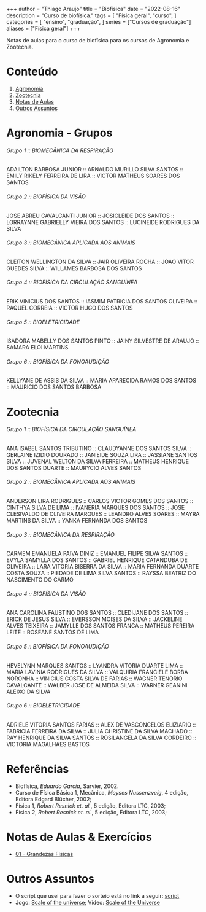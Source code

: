 +++
author = "Thiago Araujo"
title = "Biofísica"
date = "2022-08-16"
description = "Curso de biofísica."
tags = [
    "Física geral",
    "curso",
]
categories = [
    "ensino",
    "graduação",
]
series = ["Cursos de graduação"]
aliases = ["Física geral"]
+++

Notas de aulas para o curso de biofísica para os cursos de Agronomia e Zootecnia.
<!--more-->

# Conteúdo

1. [Agronomia](#agronomia)  
2. [Zootecnia](#zootecnia)
3. [Notas de Aulas](#notas-de-aulas--exercícios)
4. [Outros Assuntos](#outros-assuntos)

# Agronomia - Grupos

###### Grupo 1 :: BIOMECÂNICA DA RESPIRAÇÃO  
ADAILTON BARBOSA JUNIOR :: ARNALDO MURILLO SILVA SANTOS :: EMILY RIKELY FERREIRA DE LIRA :: VICTOR MATHEUS SOARES DOS SANTOS

###### Grupo 2 :: BIOFÍSICA DA VISÃO  
JOSE ABREU CAVALCANTI JUNIOR :: JOSICLEIDE DOS SANTOS :: LORRAYNNE GABRIELLY VIEIRA DOS SANTOS :: LUCINEIDE RODRIGUES DA SILVA

###### Grupo 3 :: BIOMECÂNICA APLICADA AOS ANIMAIS  
CLEITON WELLINGTON DA SILVA :: JAIR OLIVEIRA ROCHA :: JOAO VITOR GUEDES SILVA :: WILLAMES BARBOSA DOS SANTOS

###### Grupo 4 :: BIOFÍSICA DA CIRCULAÇÃO SANGUÍNEA  
ERIK VINICIUS DOS SANTOS :: IASMIM PATRICIA DOS SANTOS OLIVEIRA :: RAQUEL CORREIA :: VICTOR HUGO DOS SANTOS

###### Grupo 5 :: BIOELETRICIDADE  
ISADORA MABELLY DOS SANTOS PINTO :: JAINY SILVESTRE DE ARAUJO :: SAMARA ELOI MARTINS

###### Grupo 6 :: BIOFÍSICA DA FONOAUDIÇÃO  
KELLYANE DE ASSIS DA SILVA :: MARIA APARECIDA RAMOS DOS SANTOS :: MAURICIO DOS SANTOS BARBOSA


# Zootecnia
 
###### Grupo 1 :: BIOFÍSICA DA CIRCULAÇÃO SANGUÍNEA  
ANA ISABEL SANTOS TRIBUTINO :: CLAUDYANNE DOS SANTOS SILVA :: GERLAINE IZIDIO DOURADO :: JANIEIDE SOUZA LIRA
:: JASSIANE SANTOS SILVA :: JUVENAL WELTON DA SILVA FERREIRA :: MATHEUS HENRIQUE DOS SANTOS DUARTE :: MAURYCIO ALVES SANTOS

###### Grupo 2 :: BIOMECÂNICA APLICADA AOS ANIMAIS  
ANDERSON LIRA RODRIGUES :: CARLOS VICTOR GOMES DOS SANTOS :: CINTHYA SILVA DE LIMA :: IVANERIA MARQUES DOS SANTOS
:: JOSE CLESIVALDO DE OLIVEIRA MARQUES :: LEANDRO ALVES SOARES :: MAYRA MARTINS DA SILVA :: YANKA FERNANDA DOS SANTOS

###### Grupo 3 :: BIOMECÂNICA DA RESPIRAÇÃO  
CARMEM EMANUELA PAIVA DINIZ :: EMANUEL FILIPE SILVA SANTOS :: EVYLA SAMYLLA DOS SANTOS :: GABRIEL HENRIQUE CATANDUBA DE OLIVEIRA
:: LARA VITORIA BISERRA DA SILVA :: MARIA FERNANDA DUARTE COSTA SOUZA :: PIEDADE DE LIMA SILVA SANTOS :: RAYSSA BEATRIZ DO NASCIMENTO DO CARMO

###### Grupo 4 :: BIOFÍSICA DA VISÃO  
ANA CAROLINA FAUSTINO DOS SANTOS :: CLEDIJANE DOS SANTOS :: ERICK DE JESUS SILVA :: EVERSSON MOISES DA SILVA :: JACKELINE ALVES TEIXEIRA
:: JAMYLLE DOS SANTOS FRANCA :: MATHEUS PEREIRA LEITE :: ROSEANE SANTOS DE LIMA

###### Grupo 5 :: BIOFÍSICA DA FONOAUDIÇÃO  
HEVELYNN MARQUES SANTOS :: LYANDRA VITORIA DUARTE LIMA :: MARIA LAVINIA RODRIGUES DA SILVA :: VALQUIRIA FRANCIELE BORBA NORONHA
:: VINICIUS COSTA SILVA DE FARIAS :: WAGNER TENORIO CAVALCANTE :: WALBER JOSE DE ALMEIDA SILVA :: WARNER GEANINI ALEIXO DA SILVA

###### Grupo 6 :: BIOELETRICIDADE  
ADRIELE VITORIA SANTOS FARIAS :: ALEX DE VASCONCELOS ELIZIARIO :: FABRICIA FERREIRA DA SILVA :: JULIA CHRISTINE DA SILVA MACHADO
:: RAY HENRIQUE DA SILVA SANTOS :: ROSILANGELA DA SILVA CORDEIRO :: VICTORIA MAGALHAES BASTOS

# Referências 

+ Biofísica, _Eduardo Garcia_, Sarvier, 2002.
+ Curso de Física Básica 1, Mecânica, _Moyses Nussenzveig_, 4 edição,
  Editora Edgard Blücher, 2002;
+ Física 1, _Robert Resnick et. al._, 5 edição, Editora LTC, 2003;
+ Física 2, _Robert Resnick et. al._, 5 edição, Editora LTC, 2003;

# Notas de Aulas & Exercícios

+ [01 - Grandezas Físicas](https://drive.google.com/drive/folders/1dJ5Yeg3OA8FpchI4vbCZqduKc01yS8Bv?usp=sharing)

# Outros Assuntos 

+ O script que usei para fazer o sorteio está no link a seguir:
 [script](https://github.com/thraraujo/study_groups/blob/main/groups.py)
+ Jogo: [Scale of the universe](https://www.crazygames.com/game/the-scale-of-the-universe); Vídeo: [Scale of the Universe](https://www.youtube.com/watch?v=uaGEjrADGPA&t)
